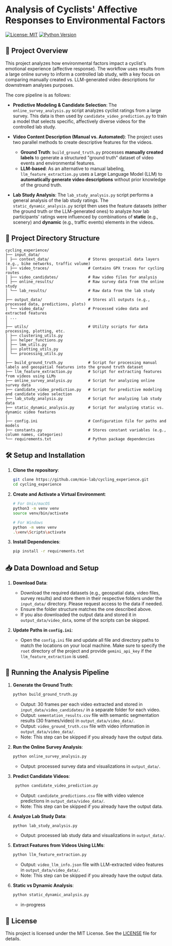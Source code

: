 # Analysis of Cyclists' Affective Responses to Environmental Factors

[![License: MIT](https://img.shields.io/badge/License-MIT-yellow.svg)](https://opensource.org/licenses/MIT)
[![Python Version](https://img.shields.io/badge/python-3.12-blue.svg)](https://www.python.org/downloads/)

## 📖 Project Overview
This project analyzes how environmental factors impact a cyclist's emotional experience (affective response). The workflow uses results from a large online survey to inform a controlled lab study, with a key focus on comparing manually created vs. LLM-generated video descriptions for downstream analyses purposes.

The core pipeline is as follows:

* **Predictive Modeling & Candidate Selection**: The `online_survey_analysis.py` script analyzes cyclist ratings from a large survey. This data is then used by `candidate_video_prediction.py` to train a model that selects specific, affectively diverse videos for the controlled lab study.

* **Video Content Description (Manual vs. Automated)**: The project uses two parallel methods to create descriptive features for the videos.
    * **Ground Truth**: `build_ground_truth.py` processes **manually created labels** to generate a structured "ground truth" dataset of video events and environmental features.
    * **LLM-based**: As an alternative to manual labeling, `llm_feature_extraction.py` uses a Large Language Model (LLM) to **automatically generate video descriptions** without prior knowledge of the ground truth.

* **Lab Study Analysis**: The `lab_study_analysis.py` script performs a general analysis of the lab study ratings. The `static_dynamic_analysis.py` script then uses the feature datasets (either the ground truth or the LLM-generated ones) to analyze *how* lab participants' ratings were influenced by combinations of **static** (e.g., scenery) and **dynamic** (e.g., traffic events) elements in the videos.

## 📂 Project Directory Structure
```
cycling_experience/
├── input_data/ 
│ ├── context_data/                 # Stores geospatial data layers (e.g., bike networks, traffic volume) 
│ ├── video_traces/                 # Contains GPX traces for cycling routes 
│ ├── video_candidates/             # Raw video files for analysis 
│ ├── online_results/               # Raw survey data from the online study
│ └── lab_results/                  # Raw data from the lab study
│
├── output_data/                    # Stores all outputs (e.g., processed data, predictions, plots) 
│ └── video_data/                   # Processed video data and extracted features 
│ ...
│
├── utils/                          # Utility scripts for data processing, plotting, etc. 
│ ├── clustering_utils.py 
│ ├── helper_functions.py 
│ ├── lmm_utils.py 
│ ├── plotting_utils.py 
│ └── processing_utils.py 
│
├── build_ground_truth.py           # Script for processing manual labels and geospatial features into the ground truth dataset
├── llm_feature_extraction.py       # Script for extracting features from videos using LLMs
├── online_survey_analysis.py       # Script for analyzing online survey data 
├── candidate_video_prediction.py   # Script for predictive modeling and candidate video selection 
├── lab_study_analysis.py           # Script for analyzing lab study data
├── static_dynamic_analysis.py      # Script for analyzing static vs. dynamic video features
│
├── config.ini                      # Configuration file for paths and models
├── constants.py                    # Stores constant variables (e.g., column names, categories) 
└── requirements.txt                # Python package dependencies
```

## 🛠️ Setup and Installation

1. **Clone the repository**:
   ```bash
   git clone https://github.com/mie-lab/cycling_experience.git
   cd cycling_experience
   ```

2. **Create and Activate a Virtual Environment**:
   ```bash
   # For Unix/macOS
   python3 -m venv venv
   source venv/bin/activate

   # For Windows
   python -m venv venv
   .\venv\Scripts\activate
   ```

3. **Install Dependencies**:
   ```bash
   pip install -r requirements.txt
   ```
   
## 📥 Data Download and Setup

1. **Download Data**:
   - Download the required datasets (e.g., geospatial data, video files, survey results) and store them in their respective folders under the `input_data/` directory. Please request access to the data if needed.
   - Ensure the folder structure matches the one described above.
   - If you also downloaded the output data and stored it in `output_data/video_data`, some of the scripts can be skipped.

2. **Update Paths in `config.ini`**:
   - Open the `config.ini` file and update all file and directory paths to match the locations on your local machine. Make sure to specify the `root` directory of the project and provide `gemini_api_key` if the `llm_feature_extraction` is used.

## 🚀 Running the Analysis Pipeline

1. **Generate the Ground Truth**:  
   ```bash
   python build_ground_truth.py
   ```
   - Output: 30 frames per each video extracted and stored in `input_data/video_candidates/` in a separate folder for each video.
   - Output: `sementation_results.csv` file with semantic segmentation results (30 frames/video) in `output_data/video_data/`.
   - Output: `video_ground_truth.csv` file with video information in `output_data/video_data/`.
   - Note: This step can be skipped if you already have the output data.
2. **Run the Online Survey Analysis**:  
   ```bash
   python online_survey_analysis.py
   ```
    - Output: processed survey data and visualizations in `output_data/`.
   
3. **Predict Candidate Videos**:  
   ```bash
    python candidate_video_prediction.py
   ```
    - Output: `candidate_predictions.csv` file with video valence predictions in `output_data/video_data/`.
    - Note: This step can be skipped if you already have the output data.
4. **Analyze Lab Study Data**:  
   ```bash
   python lab_study_analysis.py
   ```
    - Output: processed lab study data and visualizations in `output_data/`.
   
5. **Extract Features from Videos Using LLMs**:  
   ```bash
   python llm_feature_extraction.py
   ```
   - Output: `video_llm_info.json` file with LLM-extracted video features in `output_data/video_data/`.
   - Note: This step can be skipped if you already have the output data.
6. **Static vs Dynamic Analysis**:  
   ```bash
   python static_dynamic_analysis.py
   ```
   - in-progress
   

## 📜 License
This project is licensed under the MIT License. See the [LICENSE](LICENSE) file for details.